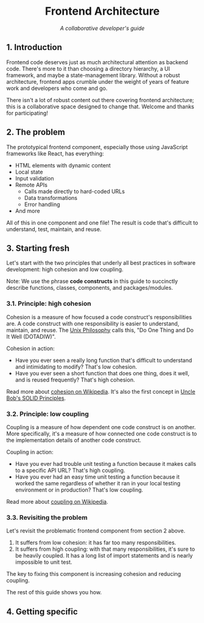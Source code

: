 <div align="center">
<h1>Frontend Architecture</h1>
<p><i>A collaborative developer's guide</i></p>
</div>

## 1. Introduction

Frontend code deserves just as much architectural attention as backend code. There's more to it than choosing a directory hierarchy, a UI framework, and maybe a state-management library. Without a robust architecture, frontend apps crumble under the weight of years of feature work and developers who come and go.

There isn't a lot of robust content out there covering frontend architecture; this is a collaborative space designed to change that. Welcome and thanks for participating!

## 2. The problem

The prototypical frontend component, especially those using JavaScript frameworks like React, has everything:

- HTML elements with dynamic content
- Local state
- Input validation
- Remote APIs
  - Calls made directly to hard-coded URLs
  - Data transformations
  - Error handling
- And more

All of this in one component and one file! The result is code that's difficult to understand, test, maintain, and reuse.

## 3. Starting fresh

Let's start with the two principles that underly all best practices in software development: high cohesion and low coupling.

Note: We use the phrase **code constructs** in this guide to succinctly describe functions, classes, components, and packages/modules.

### 3.1. Principle: high cohesion

Cohesion is a measure of how focused a code construct's responsibilities are. A code construct with one responsibility is easier to understand, maintain, and reuse. The [Unix Philosophy](https://en.wikipedia.org/wiki/Unix_philosophy#Do_One_Thing_and_Do_It_Well) calls this, "Do One Thing and Do It Well (DOTADIW)". 

Cohesion in action:

- Have you ever seen a really long function that's difficult to understand and intimidating to modify? That's low cohesion.
- Have you ever seen a short function that does one thing, does it well, and is reused frequently? That's high cohesion.

Read more about [cohesion on Wikipedia](https://en.wikipedia.org/wiki/Cohesion_(computer_science)). It's also the first concept in [Uncle Bob's SOLID Principles](https://en.wikipedia.org/wiki/Single-responsibility_principle).

### 3.2. Principle: low coupling

Coupling is a measure of how dependent one code construct is on another. More specifically, it's a measure of how connected one code construct is to the implementation details of another code construct.

Coupling in action:

- Have you ever had trouble unit testing a function because it makes calls to a specific API URL? That's high coupling.
- Have you ever had an easy time unit testing a function because it worked the same regardless of whether it ran in your local testing environment or in production? That's low coupling.

Read more about [coupling on Wikipedia](https://en.wikipedia.org/wiki/Coupling_(computer_programming)).

### 3.3. Revisiting the problem

Let's revisit the problematic frontend component from section 2 above.

1. It suffers from low cohesion: it has far too many responsibilities.
2. It suffers from high coupling: with that many responsibilities, it's sure to be heavily coupled. It has a long list of import statements and is nearly impossible to unit test.

The key to fixing this component is increasing cohesion and reducing coupling.

The rest of this guide shows you how.

## 4. Getting specific
